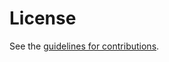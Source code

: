 # License

See the
[guidelines for contributions](https://github.com/SpencerDawkins/media-hdr-wireless/blob/main/CONTRIBUTING.md).
